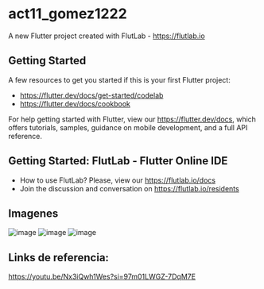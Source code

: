 # act11_gomez1222

A new Flutter project created with FlutLab - https://flutlab.io

## Getting Started

A few resources to get you started if this is your first Flutter project:

- https://flutter.dev/docs/get-started/codelab
- https://flutter.dev/docs/cookbook

For help getting started with Flutter, view our
https://flutter.dev/docs, which offers tutorials,
samples, guidance on mobile development, and a full API reference.

## Getting Started: FlutLab - Flutter Online IDE

- How to use FlutLab? Please, view our https://flutlab.io/docs
- Join the discussion and conversation on https://flutlab.io/residents

## Imagenes
![image](https://github.com/AngelManuelGomezHernandez/act11_1222/assets/143548268/af631310-612e-4a9c-a563-f5bbaa7cc70e)
![image](https://github.com/AngelManuelGomezHernandez/act11_1222/assets/143548268/f0578ea8-f6ac-4089-ab8d-fd9d9604fcd5)
![image](https://github.com/AngelManuelGomezHernandez/act11_1222/assets/143548268/967a2a0b-0bee-48f8-b1a0-d596fcfe6848)

## Links de referencia:
https://youtu.be/Nx3iQwh1Wes?si=97m01LWGZ-7DqM7E

